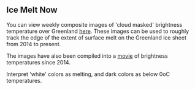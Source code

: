 ## Ice Melt Now
You can view weekly composite images of 'cloud masked' brightness temperature over Greenland [here](./images/iceMeltNow/). These images can be used to roughly track the edge of the extent of surface melt on the Greenland ice sheet from 2014 to present. 

The images have also been compiled into a [movie](./images/iceMeltNow/greenlandMelt.mp4) of brightness temperatures since 2014.

Interpret 'white' colors as melting, and dark colors as below 0oC temperatures.
